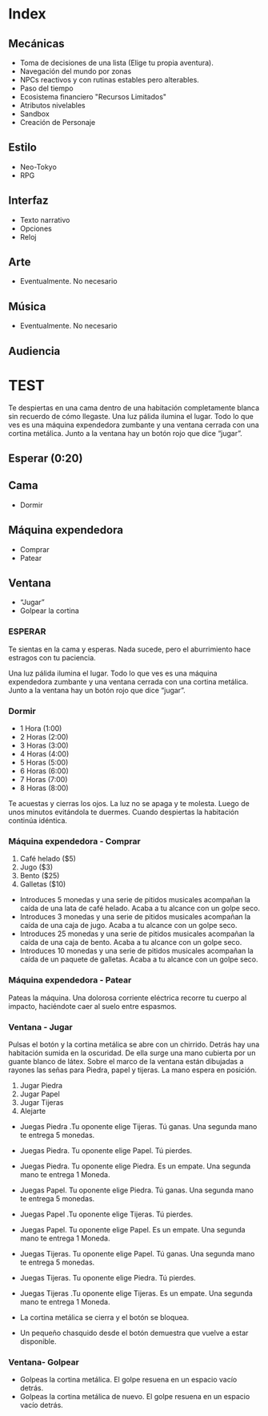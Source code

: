 # Index

## Mecánicas
- Toma de decisiones de una lista (Elige tu propia aventura).
- Navegación del mundo por zonas
- NPCs reactivos y con rutinas estables pero alterables.
- Paso del tiempo
- Ecosistema financiero "Recursos Limitados"
- Atributos nivelables
- Sandbox
- Creación de Personaje

## Estilo
- Neo-Tokyo
- RPG

## Interfaz
- Texto narrativo
- Opciones
- Reloj

## Arte
- Eventualmente. No necesario

## Música
- Eventualmente. No necesario

## Audiencia

# TEST
Te despiertas en una cama dentro de una habitación completamente blanca sin recuerdo de cómo llegaste. Una luz pálida ilumina el lugar. Todo lo que ves es una máquina expendedora zumbante y una ventana cerrada con una cortina metálica. Junto a la ventana hay un botón rojo que dice “jugar”.

## Esperar (0:20)
## Cama
-	Dormir
## Máquina expendedora
-	Comprar
-	Patear
## Ventana
-	“Jugar”
-	Golpear la cortina

### ESPERAR

Te sientas en la cama y esperas. Nada sucede, pero el aburrimiento hace estragos con tu paciencia.

Una luz pálida ilumina el lugar. Todo lo que ves es una máquina expendedora zumbante y una ventana cerrada con una cortina metálica. Junto a la ventana hay un botón rojo que dice “jugar”.

### Dormir
-	1 Hora (1:00)
-	2 Horas (2:00)
-	3 Horas (3:00)
-	4 Horas (4:00)
-	5 Horas (5:00)
-	6 Horas (6:00)
-	7 Horas (7:00)
-	8 Horas (8:00)

Te acuestas y cierras los ojos. La luz no se apaga y te molesta. Luego de unos minutos evitándola te duermes. Cuando despiertas la habitación continúa idéntica.

### Máquina expendedora - Comprar
1. Café helado ($5)
2. Jugo ($3)
3. Bento ($25)
4. Galletas ($10)

- Introduces 5 monedas y una serie de pitidos musicales acompañan la caída de una lata de café helado. Acaba a tu alcance con un golpe seco.
- Introduces 3 monedas y una serie de pitidos musicales acompañan la caída de una caja de jugo. Acaba a tu alcance con un golpe seco.
- Introduces 25 monedas y una serie de pitidos musicales acompañan la caída de una caja de bento. Acaba a tu alcance con un golpe seco.
- Introduces 10 monedas y una serie de pitidos musicales acompañan la caída de un paquete de galletas. Acaba a tu alcance con un golpe seco.

### Máquina expendedora - Patear
Pateas la máquina. Una dolorosa corriente eléctrica recorre tu cuerpo al impacto, haciéndote caer al suelo entre espasmos.

### Ventana - Jugar
Pulsas el botón y la cortina metálica se abre con un chirrido. Detrás hay una habitación sumida en la oscuridad. De ella surge una mano cubierta por un guante blanco de látex. Sobre el marco de la ventana están dibujadas a rayones las señas para Piedra, papel y tijeras. La mano espera en posición.
1.	Jugar Piedra 
2.	Jugar Papel
3.	Jugar Tijeras
4.	Alejarte
- Juegas Piedra .Tu oponente elige Tijeras. Tú ganas. Una segunda mano te entrega 5 monedas.
- Juegas Piedra. Tu oponente elige Papel. Tú pierdes.
- Juegas Piedra. Tu oponente elige Piedra. Es un empate. Una segunda mano te entrega 1 Moneda.
- Juegas Papel. Tu oponente elige Piedra. Tú ganas. Una segunda mano te entrega 5 monedas.
- Juegas Papel .Tu oponente elige Tijeras. Tú pierdes.
- Juegas Papel. Tu oponente elige Papel. Es un empate. Una segunda mano te entrega 1 Moneda.
- Juegas Tijeras. Tu oponente elige Papel. Tú ganas. Una segunda mano te entrega 5 monedas.
- Juegas Tijeras. Tu oponente elige Piedra. Tú pierdes.
- Juegas Tijeras .Tu oponente elige Tijeras. Es un empate. Una segunda mano te entrega 1 Moneda.

- La cortina metálica se cierra y el botón se bloquea.

- Un pequeño chasquido desde el botón demuestra que vuelve a estar disponible.

### Ventana- Golpear
- Golpeas la cortina metálica. El golpe resuena en un espacio vacío detrás.
- Golpeas la cortina metálica de nuevo. El golpe resuena en un espacio vacío detrás.
